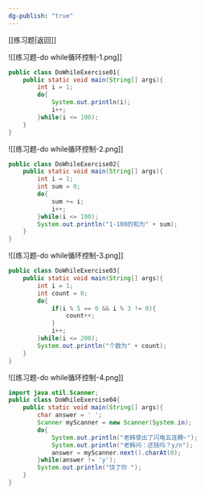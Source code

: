 ```yaml
---
dg-publish: "true"
---
```

[[练习题|返回]]

![[练习题-do while循环控制-1.png]]
```java
public class DoWhileExercise01{
	public static void main(String[] args){
		int i = 1;
		do{
			System.out.println(i);
			i++;
		}while(i <= 100);
	}
}
```
![[练习题-do while循环控制-2.png]]
```java
public class DoWhileExercise02{
	public static void main(String[] args){
		int i = 1;
		int sum = 0;
		do{
			sum += i;
			i++;
		}while(i <= 100);
		System.out.println("1-100的和为" + sum);
	}
}
```
![[练习题-do while循环控制-3.png]]
```java
public class DoWhileExercise03{
	public static void main(String[] args){
		int i = 1;
		int count = 0;
		do{
			if(i % 5 == 0 && i % 3 != 0){
				count++;
			}
			i++;
		}while(i <= 200);
		System.out.println("个数为" + count);
	}
}
```
![[练习题-do while循环控制-4.png]]
```java
import java.util.Scanner;
public class DoWhileExercise04{
	public static void main(String[] args){
		char answer = ' '; 
		Scanner myScanner = new Scanner(System.in);
		do{
			System.out.println("老韩使出了闪电五连鞭~");
			System.out.println("老韩问：还钱吗？y/n");
			answer = myScanner.next().charAt(0);
		}while(answer != 'y');
		System.out.println("饶了你 ");
	}
}
```
